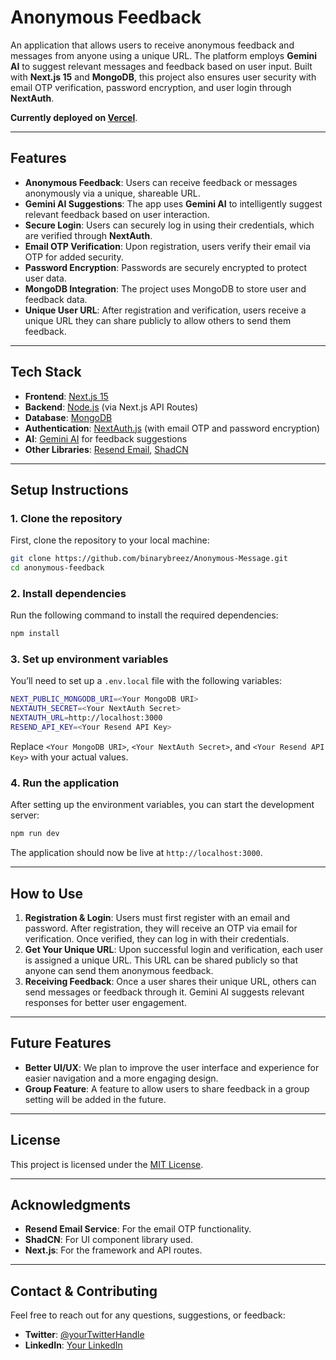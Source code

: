 

# Anonymous Feedback

An application that allows users to receive anonymous feedback and messages from anyone using a unique URL. The platform employs **Gemini AI** to suggest relevant messages and feedback based on user input. Built with **Next.js 15** and **MongoDB**, this project also ensures user security with email OTP verification, password encryption, and user login through **NextAuth**.

**Currently deployed on [Vercel](https://vercel.com/)**.

---

## Features

- **Anonymous Feedback**: Users can receive feedback or messages anonymously via a unique, shareable URL.
- **Gemini AI Suggestions**: The app uses **Gemini AI** to intelligently suggest relevant feedback based on user interaction.
- **Secure Login**: Users can securely log in using their credentials, which are verified through **NextAuth**.
- **Email OTP Verification**: Upon registration, users verify their email via OTP for added security.
- **Password Encryption**: Passwords are securely encrypted to protect user data.
- **MongoDB Integration**: The project uses MongoDB to store user and feedback data.
- **Unique User URL**: After registration and verification, users receive a unique URL they can share publicly to allow others to send them feedback.

---

## Tech Stack

- **Frontend**: [Next.js 15](https://nextjs.org/)
- **Backend**: [Node.js](https://nodejs.org/) (via Next.js API Routes)
- **Database**: [MongoDB](https://www.mongodb.com/)
- **Authentication**: [NextAuth.js](https://next-auth.js.org/) (with email OTP and password encryption)
- **AI**: [Gemini AI](https://www.google.com/search?q=gemini+ai) for feedback suggestions
- **Other Libraries**: [Resend Email](https://resend.com/), [ShadCN](https://github.com/ShadCN)

---

## Setup Instructions

### 1. Clone the repository
First, clone the repository to your local machine:
```bash
git clone https://github.com/binarybreez/Anonymous-Message.git
cd anonymous-feedback
```

### 2. Install dependencies
Run the following command to install the required dependencies:
```bash
npm install
```

### 3. Set up environment variables
You’ll need to set up a `.env.local` file with the following variables:
```bash
NEXT_PUBLIC_MONGODB_URI=<Your MongoDB URI>
NEXTAUTH_SECRET=<Your NextAuth Secret>
NEXTAUTH_URL=http://localhost:3000
RESEND_API_KEY=<Your Resend API Key>
```
Replace `<Your MongoDB URI>`, `<Your NextAuth Secret>`, and `<Your Resend API Key>` with your actual values.

### 4. Run the application
After setting up the environment variables, you can start the development server:
```bash
npm run dev
```
The application should now be live at `http://localhost:3000`.

---

## How to Use

1. **Registration & Login**: Users must first register with an email and password. After registration, they will receive an OTP via email for verification. Once verified, they can log in with their credentials.
2. **Get Your Unique URL**: Upon successful login and verification, each user is assigned a unique URL. This URL can be shared publicly so that anyone can send them anonymous feedback.
3. **Receiving Feedback**: Once a user shares their unique URL, others can send messages or feedback through it. Gemini AI suggests relevant responses for better user engagement.

---

## Future Features

- **Better UI/UX**: We plan to improve the user interface and experience for easier navigation and a more engaging design.
- **Group Feature**: A feature to allow users to share feedback in a group setting will be added in the future.

---

## License

This project is licensed under the [MIT License](LICENSE).

---

## Acknowledgments

- **Resend Email Service**: For the email OTP functionality.
- **ShadCN**: For UI component library used.
- **Next.js**: For the framework and API routes.


---

## Contact & Contributing

Feel free to reach out for any questions, suggestions, or feedback:

- **Twitter**: [@yourTwitterHandle](https://twitter.com/yourTwitterHandle)
- **LinkedIn**: [Your LinkedIn](https://www.linkedin.com/in/yourLinkedIn)

